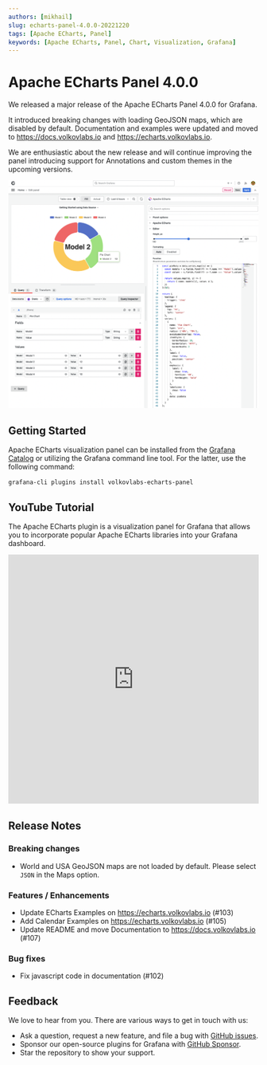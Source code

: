 ```yaml
---
authors: [mikhail]
slug: echarts-panel-4.0.0-20221220
tags: [Apache ECharts, Panel]
keywords: [Apache ECharts, Panel, Chart, Visualization, Grafana]
---
```


# Apache ECharts Panel 4.0.0

We released a major release of the Apache ECharts Panel 4.0.0 for Grafana.

It introduced breaking changes with loading GeoJSON maps, which are disabled by default. Documentation and examples were updated and moved to https://docs.volkovlabs.io and https://echarts.volkovlabs.io.

<!--truncate-->

We are enthusiastic about the new release and will continue improving the panel introducing support for Annotations and custom themes in the upcoming versions.

![Pie Chart](pie-chart.png)

## Getting Started

Apache ECharts visualization panel can be installed from the [Grafana Catalog](https://grafana.com/grafana/plugins/volkovlabs-echarts-panel/) or utilizing the Grafana command line tool. For the latter, use the following command:

```bash
grafana-cli plugins install volkovlabs-echarts-panel
```

## YouTube Tutorial

The Apache ECharts plugin is a visualization panel for Grafana that allows you to incorporate popular Apache ECharts libraries into your Grafana dashboard.

<iframe width="100%" height="500" src="https://www.youtube.com/embed/DxqCrBEmrQw" title="Apache Echarts panel for Grafana | How to create modern dashboards in Grafana | Echarts Tutorial" frameborder="0" allow="accelerometer; autoplay; clipboard-write; encrypted-media; gyroscope; picture-in-picture" allowfullscreen></iframe>

## Release Notes

### Breaking changes

- World and USA GeoJSON maps are not loaded by default. Please select `JSON` in the Maps option.

### Features / Enhancements

- Update ECharts Examples on https://echarts.volkovlabs.io (#103)
- Add Calendar Examples on https://echarts.volkovlabs.io (#105)
- Update README and move Documentation to https://docs.volkovlabs.io (#107)

### Bug fixes

- Fix javascript code in documentation (#102)

## Feedback

We love to hear from you. There are various ways to get in touch with us:

- Ask a question, request a new feature, and file a bug with [GitHub issues](https://github.com/volkovlabs/volkovlabs-echarts-panel/issues/new/choose).
- Sponsor our open-source plugins for Grafana with [GitHub Sponsor](https://github.com/sponsors/VolkovLabs).
- Star the repository to show your support.
